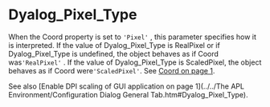 # Dyalog_Pixel_Type

When the Coord property is set to `'Pixel'` , this parameter specifies how it is interpreted. If the value of Dyalog_Pixel_Type is RealPixel or if Dyalog_Pixel_Type is undefined, the object behaves as if Coord was`'RealPixel'` . If the value of Dyalog_Pixel_Type is ScaledPixel, the object behaves as if Coord were`'ScaledPixel'`. See [Coord on page 1](../../../GUI/Properties/Coord.htm#Coord_Property).

See also [Enable DPI scaling of GUI application on page 1](../../The APL Environment/Configuration Dialog General Tab.htm#Dyalog_Pixel_Type).
